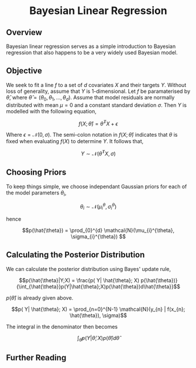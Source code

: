 
# <center>Bayesian Linear Regression</center>

## Overview
Bayesian linear regression serves as a simple introduction to Bayesian regression that also happens to be a very widely used Bayesian model.

## Objective
We seek to fit a line $f$ to a set of $d$ covariates $X$ and their targets $Y$. Without loss of generality, assume that $Y$ is 1-dimensional. Let $f$ be paramaterised by $\hat{\theta}$, where $\hat{\theta} = (\theta_{0}, \theta_{1},...,\theta_{d})$. Assume that model residuals are normally distributed with mean $\mu = 0$ and a constant standard deviation $\sigma$. Then $Y$ is modelled with the following equation,

$$f(X; \hat{\theta}) = \hat{\theta}^{T} X + \epsilon$$

Where $\epsilon = \mathcal{N}(0, \sigma)$. The semi-colon notation in $f(X; \hat{\theta})$ indicates that $\theta$ is fixed when evaluating $f(X)$ to determine $Y$. It follows that,

$$ Y \sim \mathcal{N}(\hat{\theta}^{T} X, \sigma)$$

## Choosing Priors
To keep things simple, we choose independant Gaussian priors for each of the model parameters $\theta_{i}$,

$$\theta_{i} \sim \mathcal{N}(\mu_{i}^{\theta}, \sigma_{i}^{\theta})$$

hence

$$p(\hat{\theta}) = \prod_{0}^{d} \mathcal{N}(\mu_{i}^{\theta}, \sigma_{i}^{\theta}) $$

## Calculating the Posterior Distribution
We can calculate the posterior distribution using Bayes' update rule,

$$p(\hat{\theta}|Y;X) = \frac{p( Y| \hat{\theta}; X) p(\hat{\theta})}{\int_{\hat{\theta}}p(Y|\hat{\theta};X)p(\hat{\theta})d\hat{\theta}}$$

$p(\hat{\theta})$ is already given above. 

$$p( Y| \hat{\theta}; X) = \prod_{n=0}^{N-1} \mathcal{N}(y_{n} | f(x_{n}; \hat{\theta}), \sigma)$$

The integral in the denominator then becomes

$$ {\int_{\hat{\theta}}p(Y|\hat{\theta};X)p(\hat{\theta})d\hat{\theta}}$$
## Further Reading

